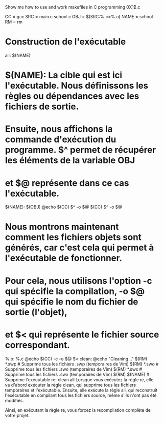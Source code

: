 Show me how to use and work makefiles in C programming
0X1B.c

CC = gcc
SRC = main.c school.c
OBJ = $(SRC:%.c=%.o)
NAME = school
RM = rm

# Construction de l'exécutable
all: $(NAME)

# $(NAME): La cible qui est ici l'exécutable. Nous définissons les règles ou dépendances avec les fichiers de sortie.
# Ensuite, nous affichons la commande d'exécution du programme. $^ permet de récupérer les éléments de la variable OBJ
# et $@ représente dans ce cas l'exécutable.
$(NAME): $(OBJ)
    @echo $(CC) $^ -o $@
    $(CC) $^ -o $@

# Nous montrons maintenant comment les fichiers objets sont générés, car c'est cela qui permet à l'exécutable de fonctionner.
# Pour cela, nous utilisons l'option -c qui spécifie la compilation, -o $@ qui spécifie le nom du fichier de sortie (l'objet),
# et $< qui représente le fichier source correspondant.
%.o: %.c
    @echo $(CC) -c -o $@ $<
clean:
    @echo "Cleaning..."
    $(RM) *.swp       # Supprime tous les fichiers .swp (temporaires de Vim)
    $(RM) *.swo       # Supprime tous les fichiers .swo (temporaires de Vim)
    $(RM) *.swx       # Supprime tous les fichiers .swx (temporaires de Vim)
    $(RM) $(NAME)     # Supprime l'exécutable
re: clean all
Lorsque vous exécutez la règle re, elle va d'abord exécuter la règle clean, qui supprime tous les fichiers temporaires et l'exécutable. Ensuite, elle exécute la règle all, qui reconstruit l'exécutable en compilant tous les fichiers source, même s'ils n'ont pas été modifiés.

Ainsi, en exécutant la règle re, vous forcez la recompilation complète de votre projet.
